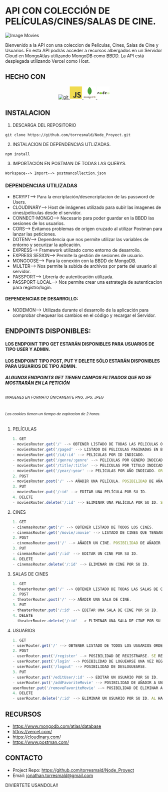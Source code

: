 # API CON COLECCIÓN DE PELÍCULAS/CINES/SALAS DE CINE.

![Image Movies](https://c7.alamy.com/compes/h7gegn/coleccion-de-16…drados-negros-con-esquinas-redondeadas-h7gegn.jpg)

Bienvenido a la API con una coleccion de Películas, Cines, Salas de Cine y Usuarios. En esta API podrás acceder a recursos albergados en un Servidor Cloud en MongoAtlas utilizando MongoDB como BBDD. La API está desplegada utilizando Vercel como Host.

## HECHO CON

<p align="center"> 
      <a href="https://git-scm.com/" target="_blank"> <img src="https://www.vectorlogo.zone/logos/git-scm/git-scm-icon.svg" alt="git" width="40" height="40"/> </a> 
    <a href="https://developer.mozilla.org/en-US/docs/Web/JavaScript" target="_blank"> <img src="https://raw.githubusercontent.com/devicons/devicon/master/icons/javascript/javascript-original.svg" alt="javascript" width="40" height="40"/> </a> 
    <a href="https://www.mongodb.com/" target="_blank"> <img src="https://raw.githubusercontent.com/devicons/devicon/master/icons/mongodb/mongodb-original-wordmark.svg" alt="mongodb" width="40" height="40"/> </a> 
    <a href="https://nodejs.org" target="_blank"> <img src="https://raw.githubusercontent.com/devicons/devicon/master/icons/nodejs/nodejs-original-wordmark.svg" alt="nodejs" width="40" height="40"/> </a> 
</p>


## INSTALACION
1. DESCARGA DEL REPOSITORIO
```
git clone https://github.com/torresmald/Node_Proyect.git
```

2. INSTALACION DE DEPENDENCIAS UTLIZADAS. 

  ```
  npm install
  ```

3. IMPORTACIÓN EN POSTMAN DE TODAS LAS QUERYS.
```
Workspace--> Import--> postmancollection.json
```

### DEPENDENCIAS UTILIZADAS

- BCRYPT--> Para la encriptación/desencriptacion de las password de Users.
- CLOUDINARY--> Host de imágenes utilizado para subir las imagenes de cines/películas desde el servidor.
- CONNECT-MONGO--> Necesario para poder guardar en la BBDD las sesiones de los usuarios.
- CORS--> Evitamos problemas de origen cruzado al utilizar Postman para lanzar las peticiones.
- DOTENV--> Dependencia que nos permite utilizar las variables de entorno y securizar la aplicación.
- EXPRESS--> Framework utilizado como entorno de desarrollo.
- EXPRESS SESION--> Permite la gestión de sesiones de usuario.
- MONGOOSE--> Para la conexión con la BBDD de MongoDB.
- MULTER--> Nos permite la subida de archivos por parte del usuario al servidor.
- PASSPORT--> Librería de autenticación utilizada.
- PASSPORT-LOCAL--> Nos permite crear una estrategia de autenticacion para registro/login.

#### DEPENDENCIAS DE DESARROLLO:

- NODEMON--> Utilizada durante el desarrollo de la aplicación para comprobar chequear los cambios en el código y recargar el Servidor.

## ENDPOINTS DISPONIBLES:
#### **LOS ENDPOINT TIPO GET ESTARÁN DISPONIBLES PARA USUARIOS DE TIPO USER Y ADMIN**.
#### **LOS ENDPOINT TIPO POST, PUT Y DELETE SÓLO ESTARÁN DISPONIBLES PARA USUARIOS DE TIPO ADMIN**.
##### ALGUNOS ENDPOINTS GET TIENEN CAMPOS FILTRADOS QUE NO SE MOSTRARÁN EN LA PETICIÓN

###### <sub>IMAGENES EN FORMATO ÚNICAMENTE PNG, JPG, JPEG</sub>
###### <sub>Las cookies tienen un tiempo de expiracion de 2 horas.</sub>

1.  PELÍCULAS
    ```jsx
    1. GET
    - moviesRouter.get('/' --> OBTENER LISTADO DE TODAS LAS PELICULAS ORDENADAS POR Nº DE LIKES.
    - moviesRouter.get('/paged' --> LISTADO DE PELICULAS PAGINADAS EN BLOQUES DE 5 PELICULAS. 
    - moviesRouter.get('/id/:id' --> PELICULAS POR ID INDICADO.
    - moviesRouter.get('/genre/:genre' --> PELICULAS POR GENERO INDICADO. 
    - moviesRouter.get('/title/:title' --> PELICULAS POR TITULO INDICADO.
    - moviesRouter.get('/year/:year' --> PELICULAS POR AÑO INDICADO. ORDENADS ASCENDENTE. 
    2. POST
    - moviesRouter.post('/' --> AÑADIR UNA PELÍCULA. POSIBILIDAD DE AÑADIR UNA IMAGEN.
    3. PUT
    - moviesRouter.put('/:id' --> EDITAR UNA PELÍCULA POR SU ID. 
    4. DELETE
    - moviesRouter.delete('/:id' --> ELIMINAR UNA PELÍCULA POR SU ID. SE BORRARÁ DEL CINE QUE LA TENGA EN CARTELERA. 
    ```
2.  CINES 
    ```jsx
    1. GET
    - cinemasRouter.get('/' --> OBTENER LISTADO DE TODOS LOS CINES.
    - cinemasRouter.get('/movie/:movie' --> LISTADO DE CINES QUE TENGAN LA PELICULA INDICADA EN CARTELERA. ORDENADOS POR NOMBRE DESCENDENTE.
    2. POST
    - cinemasRouter.post('/' --> AÑADIR UN CINE. POSIBILIDAD DE AÑADIR UNA IMAGEN.
    3. PUT
    - cinemasRouter.put('/:id' --> EDITAR UN CINE POR SU ID. 
    4. DELETE
    - cinemasRouter.delete('/:id' --> ELIMINAR UN CINE POR SU ID. 
    ```
3.  SALAS DE CINES 
    ```jsx
    1. GET
    - theaterRouter.get('/' --> OBTENER LISTADO DE TODAS LAS SALAS DE CINE.
    2. POST
    - theaterRouter.post('/' --> AÑADIR UNA SALA DE CINE.
    3. PUT
    - theaterRouter.put('/:id' --> EDITAR UNA SALA DE CINE POR SU ID. 
    4. DELETE
    - theaterRouter.delete('/:id' --> ELIMINAR UNA SALA DE CINE POR SU ID. 
    ```
4.  USUARIOS
    ```jsx
    1. GET
    - userRouter.get('/' --> OBTENER LISTADO DE TODOS LOS USUARIOS ORDENADOS POR ROL.
    2. POST
    - userRouter.post('/register' --> POSIBILIDAD DE REGISTRARSE. SE REQUIERE UN USERNAME Y UN PASSWORD. EMAIL Y TIPO DE ROL OPCIONALES.
    - userRouter.post('/login' --> POSIBILIDAD DE LOGUEARSE UNA VEZ REGISTRADO. 
    - userRouter.post('/logout' --> POSIBILIDAD DE DESLOGUEARSE. 
    3. PUT
    - userRouter.put('/editUser/:id' --> EDITAR UN USUARIO POR SU ID.
    - userRouter.put('/addFavoriteMovie' --> POSIBILIDAD DE AÑADIR A UN USUARIO SUS PELÍCULAS FAVORITAS. SE SUMARA 1 AL CONTADOR DE FAVORITOS DE LA PELICULA. 
    userRouter.put('/removeFavoriteMovie' --> POSIBILIDAD DE ELIMINAR A UN USUARIO SUS PELÍCULAS FAVORITAS. SE RESTARA 1 AL CONTADOR DE FAVORITOS DE LA PELICULA. 
    4. DELETE
    - userRouter.delete('/:id' --> ELIMINAR UN USUARIO POR SU ID. AL HACERLO, SE RESTARA 1 DEL CONTADOR DE PELICULAS FAVORITAS QUE TENGA DICHO USUARIO.
    ```

## RECURSOS

- https://www.mongodb.com/atlas/database
- https://vercel.com/
- https://cloudinary.com/
- https://www.postman.com/


## CONTACTO

- Project Repo: https://github.com/torresmald/Node_Proyect
- Email: jonathan.torresmald@gmail.com

DIVIERTETE USANDOLA!!

